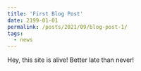 ```yaml
---
title: 'First Blog Post'
date: 2199-01-01
permalink: /posts/2021/09/blog-post-1/
tags:
  - news
---
```


Hey, this site is alive! Better late than never!

